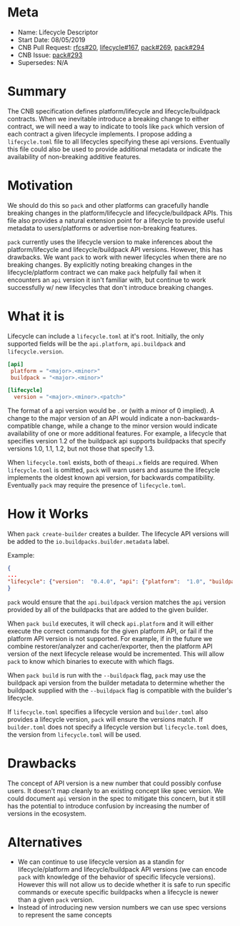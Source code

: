 # Meta
[meta]: #meta
- Name: Lifecycle Descriptor
- Start Date: 08/05/2019
- CNB Pull Request: [rfcs#20](https://github.com/buildpack/rfcs/pull/20), [lifecycle#167](https://github.com/buildpack/lifecycle/pull/167), [pack#269](https://github.com/buildpack/pack/pull/269), [pack#294](https://github.com/buildpack/pack/pull/294)
- CNB Issue: [pack#293](https://github.com/buildpack/pack/issues/293)
- Supersedes: N/A

# Summary
[summary]: #summary

The CNB specification defines platform/lifecycle  and lifecycle/buildpack contracts. When we inevitable introduce a breaking change to either contract, we will need a way to indicate to tools like `pack` which version of each contract a given lifecycle implements. I propose adding a `lifecycle.toml` file to all lifecycles specifying these api versions. Eventually this file could also be used to provide additional metadata or indicate the availability of non-breaking additive features.

# Motivation
[motivation]: #motivation

We should do this so `pack` and other platforms can gracefully handle breaking changes in the platform/lifecycle and lifecycle/buildpack APIs. This file also provides a natural extension point for a lifecycle to provide useful metadata to users/platforms or advertise non-breaking features.

`pack` currently uses the lifecycle version to make inferences about the platform/lifecycle and lifecycle/buildpack API versions. However, this has drawbacks. We want `pack` to work with newer lifecycles when there are no breaking changes. By explicitly noting breaking changes in the lifecycle/platform contract we can make `pack` helpfully fail when it encounters an `api` version it isn't familiar with, but continue to work successfully w/ new lifecycles that don't introduce breaking changes.

# What it is
[what-it-is]: #what-it-is

Lifecycle can include a `lifecycle.toml` at it's root. Initially, the only supported fields will be the `api.platform`, `api.buildpack` and `lifecycle.version`.

```toml
[api]
 platform = "<major>.<minor>"
 buildpack = "<major>.<minor>"

[lifecycle]
  version = "<major>.<minor>.<patch>"
```

The format of a api version would be <major>.<minor> or <major> (with a minor of 0 implied). A change to the major version of an API would indicate a non-backwards-compatible change, while a change to the minor version would indicate availability of one or more additional features. For example, a lifecycle that specifies version 1.2 of the buildpack api supports buildpacks that specify versions 1.0, 1.1, 1.2, but not those that specify 1.3.

When `lifecycle.toml` exists, both of the`api.x` fields are required. When `lifecycle.toml` is omitted, `pack` will warn users and assume the lifecycle implements the oldest known api version, for backwards compatibility. Eventually `pack` may require the presence of `lifecycle.toml`.

# How it Works
[how-it-works]: #how-it-works

When `pack create-builder` creates a builder. The lifecycle API versions will be added to the `io.buildpacks.builder.metadata` label.

Example:
```json
{
...
"lifecycle": {"version":  "0.4.0", "api": {"platform":  "1.0", "buildpack":  "1.1"}}
}
```

`pack` would ensure that the `api.buildpack` version matches the `api` version provided by all of the buildpacks that are added to the given builder.

When `pack build` executes, it will check `api.platform` and it will either execute the correct commands for the given platform API, or fail if the platform API version is not supported. For example, if in the future we combine restorer/analyzer and cacher/exporter, then the platform API version of the next lifecycle release would be incremented. This will allow `pack` to know which binaries to execute with which flags.

When `pack build` is run with the `--buildpack` flag, `pack` may use the buildpack api version from the builder metadata to determine whether the buildpack supplied with the `--buildpack` flag is compatible with the builder's lifecycle.

If `lifecycle.toml` specifies a lifecycle version and `builder.toml` also provides a lifecycle version, `pack` will ensure the versions match. If `builder.toml` does not specify a lifecycle version but `lifecycle.toml` does, the version from `lifecycle.toml` will be used.

# Drawbacks
[drawbacks]: #drawbacks

The concept of API version is a new number that could possibly confuse users. It doesn't map cleanly to an existing concept like spec version. We could document `api` version in the spec to mitigate this concern, but it still has the potential to introduce confusion by increasing the number of versions in the ecosystem.

# Alternatives
[alternatives]: #alternatives

- We can continue to use lifecycle version as a standin for lifecycle/platform and lifecycle/buildpack API versions (we can encode `pack` with knowledge of the behavior of specific lifecycle versions). However this will not allow us to decide whether it is safe to run specific commands or execute specific buildpacks when a lifecycle is newer than a given `pack` version.
- Instead of introducing new version numbers we can use spec versions to represent the same concepts
